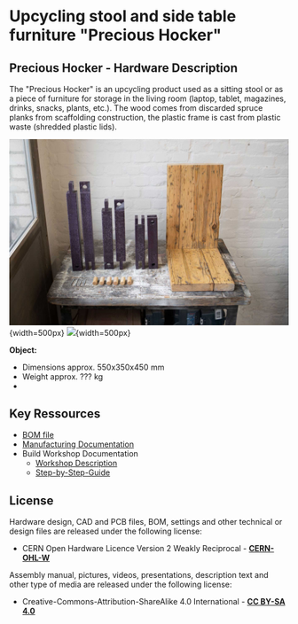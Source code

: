 <!--
SPDX-FileCopyrightText: regenholz <mail@regenholz.de>

SPDX-License-Identifier: CC-BY-SA-4.0
-->

# Upcycling stool and side table furniture "Precious Hocker"

## Precious Hocker - Hardware Description

The "Precious Hocker" is an upcycling product used as a sitting stool or as a piece of furniture for storage in the living room (laptop, tablet, magazines, drinks, snacks, plants, etc.). The wood comes from discarded spruce planks from scaffolding construction, the plastic frame is cast from plastic waste (shredded plastic lids).

![pic](res/assets/media/img/regenholz_precious-hocker_components.jpg){width=500px} ![](res/assets/media/img/regenholz_precious-hocker_rotation_800x800.gif){width=500px}

**Object:**

- Dimensions approx. 550x350x450 mm
- Weight approx. ??? kg
- 

## Key Ressources

- [BOM file](bom.csv)
- [Manufacturing Documentation](/doc/manuf/)
- Build Workshop Documentation
     - [Workshop Description](doc/workshops/build/workshop-description+agenda_de.md)
     - [Step-by-Step-Guide](doc/workshops/build/step-by-step_build-guideline.md)

## License

Hardware design, CAD and PCB files, BOM, settings and other technical or design files are released under the following license:
- CERN Open Hardware Licence Version 2 Weakly Reciprocal - **[CERN-OHL-W](/LICENSES/LICENSE_CERN_OHL_W_V2.txt)**

Assembly manual, pictures, videos, presentations, description text and other type of media are released under the following license:
- Creative-Commons-Attribution-ShareAlike 4.0 International - **[CC BY-SA 4.0](/LICENSES/LICENSE_CC_BY_SA_4.0.txt)**
